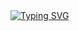 <div style="display: flex; align-items: center; gap: 40px;">
    <a href="https://git.io/typing-svg">
        <img src="https://readme-typing-svg.demolab.com?font=Caveat&weight=700&size=36&duration=2000&pause=200&color=9166E4&background=FFFFFFE0&multiline=true&width=600&height=150&lines=My+name+is+Fenghe+Tang%2C+focusing+on+MIA;Looking+forward+to+collaborators;Feel+free+to+concat+me" alt="Typing SVG" />
    </a>
</div>
